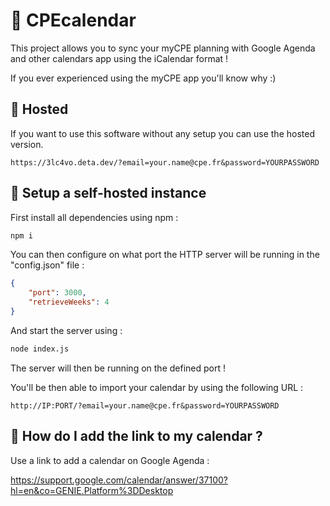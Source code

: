 # 📅 CPEcalendar

This project allows you to sync your myCPE planning with Google Agenda and other calendars app using the iCalendar format !

If you ever experienced using the myCPE app you'll know why :)

## 🌌 Hosted

If you want to use this software without any setup you can use the hosted version.

```
https://3lc4vo.deta.dev/?email=your.name@cpe.fr&password=YOURPASSWORD
```

## 🏡 Setup a self-hosted instance

First install all dependencies using npm :

```bash
npm i
```

You can then configure on what port the HTTP server will be running in the "config.json" file :

```json
{
    "port": 3000,
    "retrieveWeeks": 4
}
```

And start the server using :

```bash
node index.js
```

The server will then be running on the defined port !

You'll be then able to import your calendar by using the following URL :

```
http://IP:PORT/?email=your.name@cpe.fr&password=YOURPASSWORD
```

## 🔎 How do I add the link to my calendar ?

Use a link to add a calendar on Google Agenda :

https://support.google.com/calendar/answer/37100?hl=en&co=GENIE.Platform%3DDesktop
